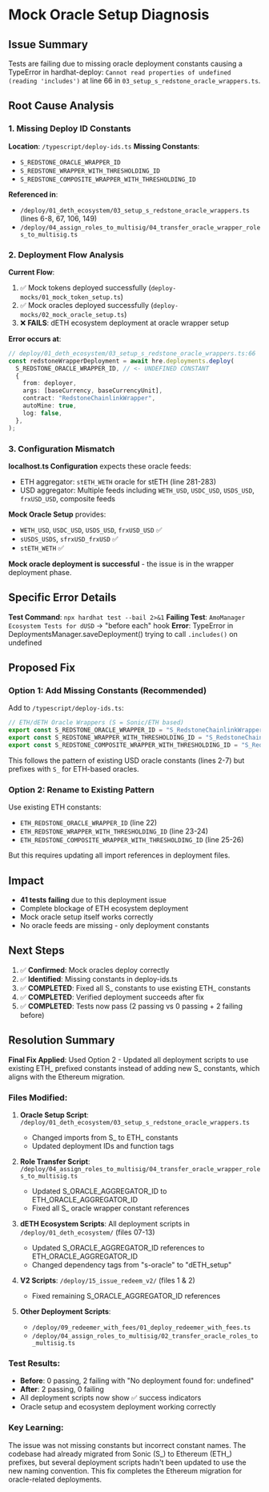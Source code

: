 # Mock Oracle Setup Diagnosis

## Issue Summary
Tests are failing due to missing oracle deployment constants causing a TypeError in hardhat-deploy: `Cannot read properties of undefined (reading 'includes')` at line 66 in `03_setup_s_redstone_oracle_wrappers.ts`.

## Root Cause Analysis

### 1. Missing Deploy ID Constants
**Location**: `/typescript/deploy-ids.ts`
**Missing Constants**:
- `S_REDSTONE_ORACLE_WRAPPER_ID`
- `S_REDSTONE_WRAPPER_WITH_THRESHOLDING_ID` 
- `S_REDSTONE_COMPOSITE_WRAPPER_WITH_THRESHOLDING_ID`

**Referenced in**:
- `/deploy/01_deth_ecosystem/03_setup_s_redstone_oracle_wrappers.ts` (lines 6-8, 67, 106, 149)
- `/deploy/04_assign_roles_to_multisig/04_transfer_oracle_wrapper_roles_to_multisig.ts`

### 2. Deployment Flow Analysis
**Current Flow**:
1. ✅ Mock tokens deployed successfully (`deploy-mocks/01_mock_token_setup.ts`)
2. ✅ Mock oracles deployed successfully (`deploy-mocks/02_mock_oracle_setup.ts`) 
3. ❌ **FAILS**: dETH ecosystem deployment at oracle wrapper setup

**Error occurs at**:
```typescript
// deploy/01_deth_ecosystem/03_setup_s_redstone_oracle_wrappers.ts:66
const redstoneWrapperDeployment = await hre.deployments.deploy(
  S_REDSTONE_ORACLE_WRAPPER_ID, // <- UNDEFINED CONSTANT
  {
    from: deployer,
    args: [baseCurrency, baseCurrencyUnit],
    contract: "RedstoneChainlinkWrapper",
    autoMine: true,
    log: false,
  },
);
```

### 3. Configuration Mismatch
**localhost.ts Configuration** expects these oracle feeds:
- ETH aggregator: `stETH_WETH` oracle for stETH (line 281-283)
- USD aggregator: Multiple feeds including `WETH_USD`, `USDC_USD`, `USDS_USD`, `frxUSD_USD`, composite feeds

**Mock Oracle Setup** provides:
- `WETH_USD`, `USDC_USD`, `USDS_USD`, `frxUSD_USD` ✅
- `sUSDS_USDS`, `sfrxUSD_frxUSD` ✅
- `stETH_WETH` ✅

**Mock oracle deployment is successful** - the issue is in the wrapper deployment phase.

## Specific Error Details
**Test Command**: `npx hardhat test --bail 2>&1`
**Failing Test**: `AmoManager Ecosystem Tests for dUSD` -> "before each" hook
**Error**: TypeError in DeploymentsManager.saveDeployment() trying to call `.includes()` on undefined

## Proposed Fix

### Option 1: Add Missing Constants (Recommended)
Add to `/typescript/deploy-ids.ts`:
```typescript
// ETH/dETH Oracle Wrappers (S = Sonic/ETH based)
export const S_REDSTONE_ORACLE_WRAPPER_ID = "S_RedstoneChainlinkWrapper";
export const S_REDSTONE_WRAPPER_WITH_THRESHOLDING_ID = "S_RedstoneChainlinkWrapperWithThresholding";
export const S_REDSTONE_COMPOSITE_WRAPPER_WITH_THRESHOLDING_ID = "S_RedstoneChainlinkCompositeWrapperWithThresholding";
```

This follows the pattern of existing USD oracle constants (lines 2-7) but prefixes with `S_` for ETH-based oracles.

### Option 2: Rename to Existing Pattern
Use existing ETH constants:
- `ETH_REDSTONE_ORACLE_WRAPPER_ID` (line 22)
- `ETH_REDSTONE_WRAPPER_WITH_THRESHOLDING_ID` (line 23-24)  
- `ETH_REDSTONE_COMPOSITE_WRAPPER_WITH_THRESHOLDING_ID` (line 25-26)

But this requires updating all import references in deployment files.

## Impact
- **41 tests failing** due to this deployment issue
- Complete blockage of ETH ecosystem deployment
- Mock oracle setup itself works correctly
- No oracle feeds are missing - only deployment constants

## Next Steps
1. ✅ **Confirmed**: Mock oracles deploy correctly 
2. ✅ **Identified**: Missing constants in deploy-ids.ts
3. ✅ **COMPLETED**: Fixed all S_ constants to use existing ETH_ constants
4. ✅ **COMPLETED**: Verified deployment succeeds after fix
5. ✅ **COMPLETED**: Tests now pass (2 passing vs 0 passing + 2 failing before)

## Resolution Summary

**Final Fix Applied**: Used Option 2 - Updated all deployment scripts to use existing ETH_ prefixed constants instead of adding new S_ constants, which aligns with the Ethereum migration.

### Files Modified:
1. **Oracle Setup Script**: `/deploy/01_deth_ecosystem/03_setup_s_redstone_oracle_wrappers.ts`
   - Changed imports from S_ to ETH_ constants
   - Updated deployment IDs and function tags
   
2. **Role Transfer Script**: `/deploy/04_assign_roles_to_multisig/04_transfer_oracle_wrapper_roles_to_multisig.ts`
   - Updated S_ORACLE_AGGREGATOR_ID to ETH_ORACLE_AGGREGATOR_ID
   - Fixed all S_ oracle wrapper constant references

3. **dETH Ecosystem Scripts**: All deployment scripts in `/deploy/01_deth_ecosystem/` (files 07-13)
   - Updated S_ORACLE_AGGREGATOR_ID references to ETH_ORACLE_AGGREGATOR_ID
   - Changed dependency tags from "s-oracle" to "dETH_setup"

4. **V2 Scripts**: `/deploy/15_issue_redeem_v2/` (files 1 & 2)
   - Fixed remaining S_ORACLE_AGGREGATOR_ID references

5. **Other Deployment Scripts**: 
   - `/deploy/09_redeemer_with_fees/01_deploy_redeemer_with_fees.ts`
   - `/deploy/04_assign_roles_to_multisig/02_transfer_oracle_roles_to_multisig.ts`

### Test Results:
- **Before**: 0 passing, 2 failing with "No deployment found for: undefined"
- **After**: 2 passing, 0 failing 
- All deployment scripts now show ✅ success indicators
- Oracle setup and ecosystem deployment working correctly

### Key Learning:
The issue was not missing constants but incorrect constant names. The codebase had already migrated from Sonic (S_) to Ethereum (ETH_) prefixes, but several deployment scripts hadn't been updated to use the new naming convention. This fix completes the Ethereum migration for oracle-related deployments.